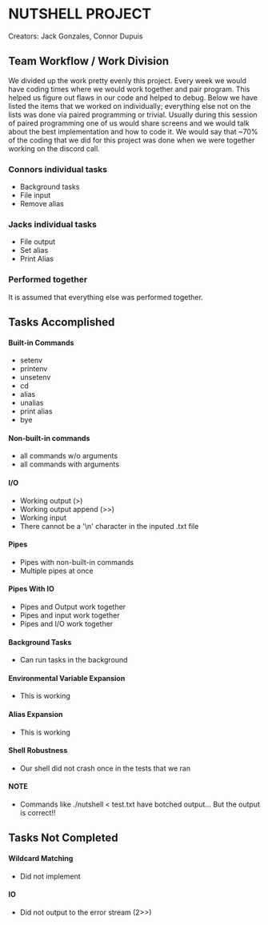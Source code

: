 # NUTSHELL PROJECT
Creators: Jack Gonzales, Connor Dupuis

## Team Workflow / Work Division
We divided up the work pretty evenly this project. Every week we would have coding times where we would work together and pair program.
This helped us figure out flaws in our code and helped to debug. Below we have listed the items that we worked on individually; everything else not on the lists was done via paired programming or trivial. Usually during this session of paired programming one of us would share screens and we would talk about the best implementation and how to code it. We would say that ~70% of the coding that we did for this project was done when we were together working on the discord call.

### Connors individual tasks
* Background tasks
* File input
* Remove alias

### Jacks individual tasks
* File output
* Set alias
* Print Alias

### Performed together
It is assumed that everything else was performed together.

## Tasks Accomplished
#### Built-in Commands
* setenv
* printenv
* unsetenv
* cd
* alias
* unalias
* print alias
* bye

#### Non-built-in commands
* all commands w/o arguments
* all commands with arguments

#### I/O
* Working output (>)
* Working output append (>>)
* Working input
* There cannot be a '\n' character in the inputed .txt file

#### Pipes
* Pipes with non-built-in commands
* Multiple pipes at once

#### Pipes With IO
* Pipes and Output work together
* Pipes and input work together
* Pipes and I/O work together

#### Background Tasks
* Can run tasks in the background

#### Environmental Variable Expansion
* This is working

#### Alias Expansion
* This is working

#### Shell Robustness
* Our shell did not crash once in the tests that we ran

#### NOTE
* Commands like ./nutshell < test.txt have botched output... But the output is correct!!

## Tasks Not Completed
#### Wildcard Matching
* Did not implement

#### IO
* Did not output to the error stream (2>>)
